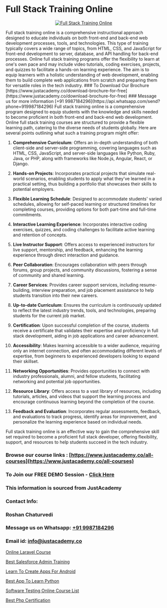 # Full Stack Training Online

<p align="center">
  <a href="https://justacademy.co/program-detail/full-stack-web-development">
    <img src="https://justacademy.co/storage2/program_images/1704700371.webp" alt="Full Stack Training Online">
  </a>
</p>
Full stack training online is a comprehensive instructional approach designed to educate individuals on both front-end and back-end web development processes, tools, and technologies. This type of training typically covers a wide range of topics, from HTML, CSS, and JavaScript for front-end development to server, database, and API handling for back-end processes. Online full stack training programs offer the flexibility to learn at one's own pace and may include video tutorials, coding exercises, projects, and quizzes to facilitate a hands-on learning experience. The aim is to equip learners with a holistic understanding of web development, enabling them to build complete web applications from scratch and preparing them for versatile roles in the tech industry.
### To Download Our Brochure [https://www.justacademy.co/download-brochure-for-free](https://www.justacademy.co/download-brochure-for-free)
### Message us for more information [+91 9987184296](https://api.whatsapp.com/send?phone=919987184296)
Full stack training online is a comprehensive program designed to equip students with the knowledge and skills needed to become proficient in both front-end and back-end web development. Online full stack training courses are structured to provide a flexible learning path, catering to the diverse needs of students globally. Here are several points outlining what such a training program might offer:

1) **Comprehensive Curriculum**: Offers an in-depth understanding of both client-side and server-side programming, covering languages such as HTML, CSS, JavaScript, and server-side languages like Python, Ruby, Java, or PHP, along with frameworks like Node.js, Angular, React, or Django.

2) **Hands-on Projects**: Incorporates practical projects that simulate real-world scenarios, enabling students to apply what they've learned in a practical setting, thus building a portfolio that showcases their skills to potential employers.

3) **Flexible Learning Schedule**: Designed to accommodate students' varied schedules, allowing for self-paced learning or structured timelines for completing courses, providing options for both part-time and full-time commitments.

4) **Interactive Learning Experience**: Incorporates interactive coding exercises, quizzes, and coding challenges to facilitate active learning and retention of concepts.

5) **Live Instructor Support**: Offers access to experienced instructors for live support, mentorship, and feedback, enhancing the learning experience through direct interaction and guidance.

6) **Peer Collaboration**: Encourages collaboration with peers through forums, group projects, and community discussions, fostering a sense of community and shared learning.

7) **Career Services**: Provides career support services, including resume-building, interview preparation, and job placement assistance to help students transition into their new careers.

8) **Up-to-date Curriculum**: Ensures the curriculum is continuously updated to reflect the latest industry trends, tools, and technologies, preparing students for the current job market.

9) **Certification**: Upon successful completion of the course, students receive a certificate that validates their expertise and proficiency in full stack development, aiding in job applications and career advancement.

10) **Accessibility**: Makes learning accessible to a wider audience, requiring only an internet connection, and often accommodating different levels of expertise, from beginners to experienced developers looking to expand their skillset.

11) **Networking Opportunities**: Provides opportunities to connect with industry professionals, alumni, and fellow students, facilitating networking and potential job opportunities.

12) **Resource Library**: Offers access to a vast library of resources, including tutorials, articles, and videos that support the learning process and encourage continuous learning beyond the completion of the course.

13) **Feedback and Evaluation**: Incorporates regular assessments, feedback, and evaluations to track progress, identify areas for improvement, and personalize the learning experience based on individual needs. 

Full stack training online is an effective way to gain the comprehensive skill set required to become a proficient full stack developer, offering flexibility, support, and resources to help students succeed in the tech industry.

### Browse our course links : [https://www.justacademy.co/all-courses](https://www.justacademy.co/all-courses) 
### To Join our FREE DEMO Session - [Click Here](https://www.justacademy.co/register-for-course-demo)


### This information is sourced from JustAcademy
### Contact Info:
### Roshan Chaturvedi
### Message us on Whatsapp: [+91 9987184296](https://api.whatsapp.com/send?phone=919987184296)
### Email id: [info@justacademy.co](mailto:info@justacademy.co)
                
[Online Laravel Course](https://www.linkedin.com/pulse/online-laravel-course-justacademy-kolkata-9lzke?trackingId=cvTY4gDsF0wMKuD%2BzbSowA%3D%3D&lipi=urn%3Ali%3Apage%3Ad_flagship3_company_admin%3BhsQsLwqxSU64UKgNHl%2FHuA%3D%3D)

[Best Salesforce Admin Training](https://www.linkedin.com/pulse/best-salesforce-admin-training-justacademy-chicago-rzvnf?trackingId=X3Am8gkjMrGdhFeQAL9d6A%3D%3D&lipi=urn%3Ali%3Apage%3Ad_flagship3_company_admin%3BJKbgFmdjTiWIqbluH0xCXQ%3D%3D)

[Learn To Create Apps For Android](https://medium.com/@mistersumit961/learn-to-create-apps-for-android-b9e32f61cacf)

[Best App To Learn Python](https://medium.com/@ranepooja/best-app-to-learn-python-b37dd86c8724)

[Software Testing Online Course List](https://justacademyin.github.io/justacademy/software-testing-online-course-list)

[Best Php Certification](https://justacademyin.github.io/justacademy/best-php-certification)


